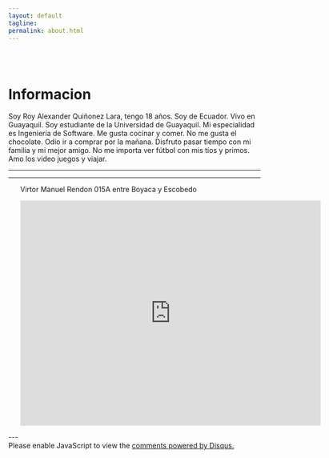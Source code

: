 ```yaml
---
layout: default
tagline:
permalink: about.html
---
```

<br><br>

# Informacion

Soy Roy Alexander Quiñonez Lara, tengo 18 años. Soy de Ecuador. Vivo en Guayaquil. Soy estudiante de la Universidad de Guayaquil. Mi especialidad es Ingeniería de Software. Me gusta cocinar y comer. No me gusta el chocolate. Odio ir a comprar por la mañana. Disfruto pasar tiempo con mi familia y mi mejor amigo. No me importa ver fútbol con mis tíos y primos. Amo los video juegos y viajar.

---

---
<main class="main">
		<div class="container">
			<ul>
		<p>Virtor Manuel Rendon	015A entre Boyaca y Escobedo</p>
			<center><iframe src="https://www.google.com/maps/embed?pb=!1m18!1m12!1m3!1d3986.904326952232!2d-79.88554228572053!3d-2.189937837895907!2m3!1f0!2f0!3f0!3m2!1i1024!2i768!4f13.1!3m3!1m2!1s0x902d6f04ce13eb73%3A0xdfea2230e66b3d10!2sEl%20Rinconcito%20del%20sabor!5e0!3m2!1ses-419!2sec!4v1582066271255!5m2!1ses-419!2sec" width="600" height="450" frameborder="0" style="border:0;" allowfullscreen=""></iframe></center>
		</ul>
		</div>
	</main>
---

<div id="disqus_thread"></div>
<script>

/**
*  RECOMMENDED CONFIGURATION VARIABLES: EDIT AND UNCOMMENT THE SECTION BELOW TO INSERT DYNAMIC VALUES FROM YOUR PLATFORM OR CMS.
*  LEARN WHY DEFINING THESE VARIABLES IS IMPORTANT: https://disqus.com/admin/universalcode/#configuration-variables*/
/*
var disqus_config = function () {
this.page.url = PAGE_URL;  // Replace PAGE_URL with your page's canonical URL variable
this.page.identifier = PAGE_IDENTIFIER; // Replace PAGE_IDENTIFIER with your page's unique identifier variable
};
*/
(function() { // DON'T EDIT BELOW THIS LINE
var d = document, s = d.createElement('script');
s.src = 'https://introduccion.disqus.com/embed.js';
s.setAttribute('data-timestamp', +new Date());
(d.head || d.body).appendChild(s);
})();
</script>
<noscript>Please enable JavaScript to view the <a href="https://disqus.com/?ref_noscript">comments powered by Disqus.</a></noscript>
                            
